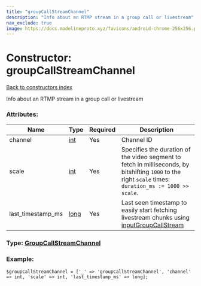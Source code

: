 ```yaml
---
title: "groupCallStreamChannel"
description: "Info about an RTMP stream in a group call or livestream"
nav_exclude: true
image: https://docs.madelineproto.xyz/favicons/android-chrome-256x256.png
---
```

# Constructor: groupCallStreamChannel  
[Back to constructors index](/API_docs/constructors/index.html)



Info about an RTMP stream in a group call or livestream

### Attributes:

| Name     |    Type       | Required | Description |
|----------|---------------|----------|-------------|
|channel|[int](/API_docs/types/int.html) | Yes|Channel ID|
|scale|[int](/API_docs/types/int.html) | Yes|Specifies the duration of the video segment to fetch in milliseconds, by bitshifting `1000` to the right `scale` times: `duration_ms := 1000 >> scale`.|
|last\_timestamp\_ms|[long](/API_docs/types/long.html) | Yes|Last seen timestamp to easily start fetching livestream chunks using [inputGroupCallStream](../constructors/inputGroupCallStream.html)|



### Type: [GroupCallStreamChannel](/API_docs/types/GroupCallStreamChannel.html)


### Example:

```
$groupCallStreamChannel = ['_' => 'groupCallStreamChannel', 'channel' => int, 'scale' => int, 'last_timestamp_ms' => long];
```  
